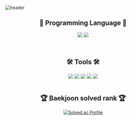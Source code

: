 ![header](https://capsule-render.vercel.app/api?type=waving&color=gradient&height=200&section=header&text=안녕하세요!&fontSize=90)

<div align=center>


## 🌱 Programming Language 🌱
<img src="https://img.shields.io/badge/python-3776AB?style=flat&logo=python&logoColor=white"/>
<img src="https://img.shields.io/badge/Java-007396?style=flat&logo=Java&logoColor=white">
<br>
<br><br>

## 🛠️ Tools 🛠️
<img src="https://img.shields.io/badge/Visual%20Studio%20Code-007ACC?style=flat&logo=VisualStudioCode&logoColor=white" />
<img src="https://img.shields.io/badge/Android-3DDC84?style=flat-square&logo=Android&logoColor=white"/>
<img src="https://img.shields.io/badge/Jupyter-F37626?style=flat-square&logo=Jupyter&logoColor=white"/>
<img src="https://img.shields.io/badge/Google Colab-F9AB00?style=flat-square&logo=Google Colab&logoColor=white"/>
<img src="https://img.shields.io/badge/Django-092E20?style=flat-square&logo=Django&logoColor=white"/> 
<br><br>
	
## 🏆 Baekjoon solved rank 🏆
<!-- <img src="https://github-readme-stats.vercel.app/api?username=zjavbxj523&show_icons=true">	 -->
	
[![Solved.ac Profile](http://mazassumnida.wtf/api/v2/generate_badge?boj=zjavbxj523)](https://solved.ac/zjavbxj523)
</div>




<!--
**zjavbxj523/zjavbxj523** is a ✨ _special_ ✨ repository because its `README.md` (this file) appears on your GitHub profile.
Here are some ideas to get you started:
